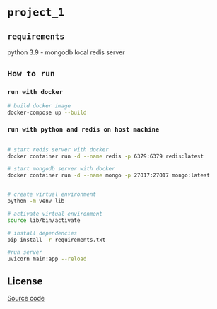 # `project_1`


## `requirements`
python 3.9 - mongodb local
redis server

## `How to run`

### `run with docker`

```bash
# build docker image 
docker-compose up --build
```

### `run with python and redis on host machine`

```bash

# start redis server with docker
docker container run -d --name redis -p 6379:6379 redis:latest

# start mongodb server with docker
docker container run -d --name mongo -p 27017:27017 mongo:latest


# create virtual environment
python -m venv lib

# activate virtual environment
source lib/bin/activate

# install dependencies
pip install -r requirements.txt

#run server
uvicorn main:app --reload

```




## License
[Source code](https://github.com/Huy-8bit/project_1)